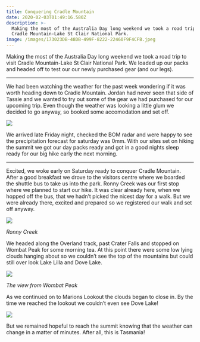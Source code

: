```yaml
---
title: Conquering Cradle Mountain
date: 2020-02-03T01:49:16.580Z
description: >-
  Making the most of the Australia Day long weekend we took a road trip to visit
  Cradle Mountain-Lake St Clair National Park.
image: /images/173023DB-48DB-499F-8222-22460F9F4CFB.jpeg
---
```

Making the most of the Australia Day long weekend we took a road trip to visit Cradle Mountain-Lake St Clair National Park. We loaded up our packs and headed off to test our our newly purchased gear (and our legs). 

- - -

We had been watching the weather for the past week wondering if it was worth heading down to Cradle Mountain. Jordan had never seen that side of Tassie and we wanted to try out some of the gear we had purchased for our upcoming trip. Even though the weather was looking a little glum we decided to go anyway, so booked some accomodation and set off. 

![](/images/FDBDCAF3-5971-4805-B552-CB41A0A27896.jpeg)

We arrived late Friday night, checked the BOM radar and were happy to see the precipitation forecast for saturday was 0mm. With our sites set on hiking the summit we got our day packs ready and got in a good nights sleep ready for our big hike early the next morning. 

- - -

Excited, we woke early on Saturday ready to conquer Cradle Mountain. After a good breakfast we drove to the visitors centre where we boarded the shuttle bus to take us into the park. Ronny Creek was our first stop where we planned to start our hike. It was clear already here, when we hopped off the bus, that we hadn’t picked the nicest day for a walk. But we were already there, excited and prepared so we registered our walk and set off anyway. 

![](/images/F57968C6-15DB-4AB6-9F96-E47CD71BA7AC.jpeg)

*Ronny Creek*

We headed along the Overland track, past Crater Falls and stopped on Wombat Peak for some morning tea. At this point there were some low lying clouds hanging about so we couldn’t see the top of the mountains but could still over look Lake Lilla and Dove Lake.

![](/images/4C1C9CC6-511A-4C02-AC0E-A01B0BDA98C4.jpeg)

*The view from Wombat Peak*

As we continued on to Marions Lookout the clouds began to close in. By the time we reached the lookout we couldn’t even see Dove Lake!

![](/images/E0FE27BB-60AD-4CBC-BD31-255C60B7425D.jpeg)

But we remained hopeful to reach the summit knowing that the weather can change in a matter of minutes. After all, this is Tasmania!
